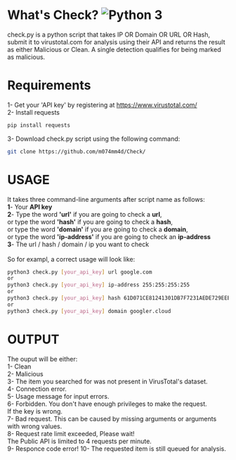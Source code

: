 # What's Check? ![Python 3](https://img.shields.io/badge/Python-3-brightgreen.svg)
check.py is a python script that takes IP OR Domain OR URL OR Hash, submit it to virustotal.com for analysis using their API and returns the result as either Malicious or Clean. A single detection qualifies for being marked as malicious.
# Requirements
  1- Get your 'API key' by registering at https://www.virustotal.com/ <br/>
  2- Install requests<br/>
  ```bash
  pip install requests
  ```
  3- Download check.py script using the following command:
  ```bash
  git clone https://github.com/m074mm4d/Check/
  ```
# USAGE
It takes three command-line arguments after script name as follows:<br/>
  **1**- Your **API key**<br/>
  **2**- Type the word **'url'** if you are going to check a **url**,<br/>
    or type the word **'hash'** if you are going to check a **hash**,<br/>
    or type the word **'domain'** if you are going to check a **domain**,<br/>
    or type the word **'ip-address'** if you are going to check an **ip-address**<br/>
  **3**- The url / hash / domain / ip you want to check<br/><br/>
So for exampl, a correct usage will look like:<br/>
  ```bash
  python3 check.py [your_api_key] url google.com
  or
  python3 check.py [your_api_key] ip-address 255:255:255:255
  or
  python3 check.py [your_api_key] hash 61D071CE81241301DB7F7231AEDE729EEBA335D438494CE80D7D28E67A49B005
  or
  python3 check.py [your_api_key] domain googler.cloud
  ```
# OUTPUT
The ouput will be either:<br/>
  1- Clean<br/>
  2- Malicious<br/>
  3- The item you searched for was not present in VirusTotal's dataset.<br/>
  4- Connection error.<br/>
  5- Usage message for input errors.<br/>
  6- Forbidden. You don't have enough privileges to make the request.<br/>
      If the key is wrong.<br/>
  7- Bad request. This can be caused by missing arguments or arguments with wrong values.<br/>
  8- Request rate limit exceeded, Please wait!<br/>
      The Public API is limited to 4 requests per minute.<br/>
  9- Responce code error!
  10- The requested item is still queued for analysis.
